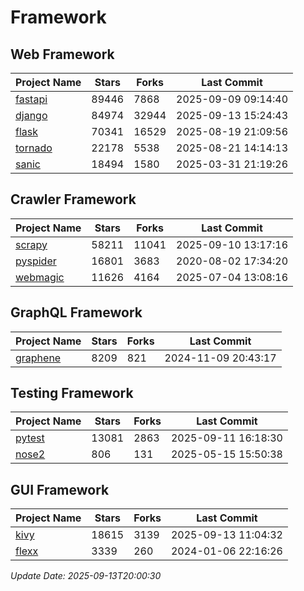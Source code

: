 # Framework

## Web Framework
| Project Name | Stars | Forks | Last Commit |
| ------------ | ----- | ----- | ----------- |
| [fastapi](https://github.com/fastapi/fastapi) | 89446 | 7868 | 2025-09-09 09:14:40 |
| [django](https://github.com/django/django) | 84974 | 32944 | 2025-09-13 15:24:43 |
| [flask](https://github.com/pallets/flask) | 70341 | 16529 | 2025-08-19 21:09:56 |
| [tornado](https://github.com/tornadoweb/tornado) | 22178 | 5538 | 2025-08-21 14:14:13 |
| [sanic](https://github.com/sanic-org/sanic) | 18494 | 1580 | 2025-03-31 21:19:26 |

## Crawler Framework
| Project Name | Stars | Forks | Last Commit |
| ------------ | ----- | ----- | ----------- |
| [scrapy](https://github.com/scrapy/scrapy) | 58211 | 11041 | 2025-09-10 13:17:16 |
| [pyspider](https://github.com/binux/pyspider) | 16801 | 3683 | 2020-08-02 17:34:20 |
| [webmagic](https://github.com/code4craft/webmagic) | 11626 | 4164 | 2025-07-04 13:08:16 |

## GraphQL Framework
| Project Name | Stars | Forks | Last Commit |
| ------------ | ----- | ----- | ----------- |
| [graphene](https://github.com/graphql-python/graphene) | 8209 | 821 | 2024-11-09 20:43:17 |

## Testing Framework
| Project Name | Stars | Forks | Last Commit |
| ------------ | ----- | ----- | ----------- |
| [pytest](https://github.com/pytest-dev/pytest) | 13081 | 2863 | 2025-09-11 16:18:30 |
| [nose2](https://github.com/nose-devs/nose2) | 806 | 131 | 2025-05-15 15:50:38 |

## GUI Framework
| Project Name | Stars | Forks | Last Commit |
| ------------ | ----- | ----- | ----------- |
| [kivy](https://github.com/kivy/kivy) | 18615 | 3139 | 2025-09-13 11:04:32 |
| [flexx](https://github.com/flexxui/flexx) | 3339 | 260 | 2024-01-06 22:16:26 |

*Update Date: 2025-09-13T20:00:30*